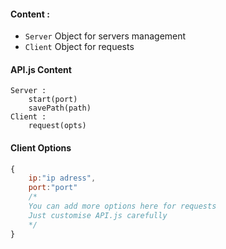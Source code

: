 #### Content :

- `Server` Object for servers management
- `Client` Object for requests

#### API.js Content

```
Server :
	start(port)
	savePath(path)
Client :
	request(opts)
```

#### Client Options

```js
{
	ip:"ip adress",
	port:"port"
	/* 
	You can add more options here for requests
	Just customise API.js carefully
	*/
}
```

